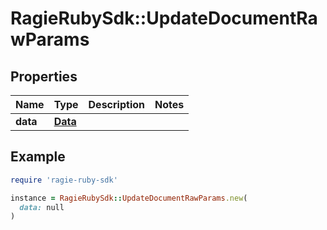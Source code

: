 # RagieRubySdk::UpdateDocumentRawParams

## Properties

| Name | Type | Description | Notes |
| ---- | ---- | ----------- | ----- |
| **data** | [**Data**](Data.md) |  |  |

## Example

```ruby
require 'ragie-ruby-sdk'

instance = RagieRubySdk::UpdateDocumentRawParams.new(
  data: null
)
```

